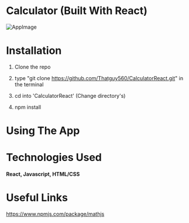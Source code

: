 # Calculator (Built With React)

![AppImage]()

# Installation

1. Clone the repo

2. type "git clone https://github.com/Thatguy560/CalculatorReact.git" in the terminal

3. cd into 'CalculatorReact' (Change directory's)

4. npm install

# Using The App

# Technologies Used

#### React, Javascript, HTML/CSS

# Useful Links

https://www.npmjs.com/package/mathjs
